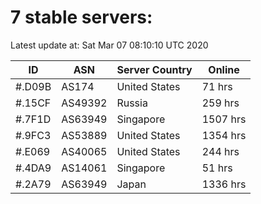 # 7 stable servers:

Latest update at: Sat Mar 07 08:10:10 UTC 2020

| ID | ASN | Server Country | Online |
| -- | --- | -------------- | ------ |
| #.D09B | AS174 | United States | 71 hrs |
| #.15CF | AS49392 | Russia | 259 hrs |
| #.7F1D | AS63949 | Singapore | 1507 hrs |
| #.9FC3 | AS53889 | United States | 1354 hrs |
| #.E069 | AS40065 | United States | 244 hrs |
| #.4DA9 | AS14061 | Singapore | 51 hrs |
| #.2A79 | AS63949 | Japan | 1336 hrs |

